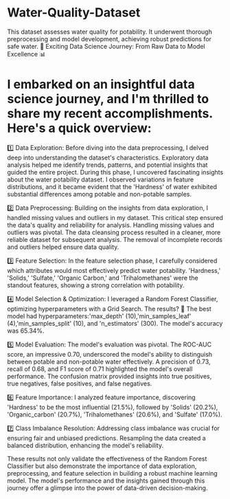 # Water-Quality-Dataset
This dataset assesses water quality for potability. It underwent thorough preprocessing and model development, achieving robust predictions for safe water.
🚀 Exciting Data Science Journey: From Raw Data to Model Excellence 📊

# I embarked on an insightful data science journey, and I'm thrilled to share my recent accomplishments. Here's a quick overview:

1️⃣ Data Exploration: Before diving into the data preprocessing, I delved deep into understanding the dataset's characteristics. Exploratory data analysis helped me identify trends, patterns, and potential insights that guided the entire project. During this phase, I uncovered fascinating insights about the water potability dataset. I observed variations in feature distributions, and it became evident that the 'Hardness' of water exhibited substantial differences among potable and non-potable samples.

2️⃣ Data Preprocessing: Building on the insights from data exploration, I handled missing values and outliers in my dataset. This critical step ensured the data's quality and reliability for analysis. Handling missing values and outliers was pivotal. The data cleansing process resulted in a cleaner, more reliable dataset for subsequent analysis. The removal of incomplete records and outliers helped ensure data quality.

3️⃣ Feature Selection: In the feature selection phase, I carefully considered which attributes would most effectively predict water potability. 'Hardness,' 'Solids,' 'Sulfate,' 'Organic Carbon,' and 'Trihalomethanes' were the standout features, showing a strong correlation with potability.

4️⃣ Model Selection & Optimization: I leveraged a Random Forest Classifier, optimizing hyperparameters with a Grid Search. The results? 🎉 The best model had hyperparameters:'max_depth' (10),'min_samples_leaf' (4),'min_samples_split' (10), and 'n_estimators' (300). The model's accuracy was 65.34%.

5️⃣ Model Evaluation: The model's evaluation was pivotal. The ROC-AUC score, an impressive 0.70, underscored the model's ability to distinguish between potable and non-potable water effectively. A precision of 0.73, recall of 0.68, and F1 score of 0.71 highlighted the model's overall performance. The confusion matrix provided insights into true positives, true negatives, false positives, and false negatives.

6️⃣ Feature Importance: I analyzed feature importance, discovering 'Hardness' to be the most influential (21.5%), followed by 'Solids' (20.2%), 'Organic_carbon' (20.7%), 'Trihalomethanes' (20.6%), and 'Sulfate' (17.0%).

7️⃣ Class Imbalance Resolution: Addressing class imbalance was crucial for ensuring fair and unbiased predictions. Resampling the data created a balanced distribution, enhancing the model's reliability.

These results not only validate the effectiveness of the Random Forest Classifier but also demonstrate the importance of data exploration, preprocessing, and feature selection in building a robust machine learning model. The model's performance and the insights gained through this journey offer a glimpse into the power of data-driven decision-making.
